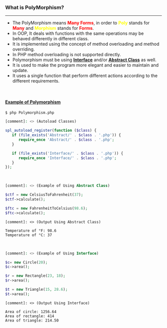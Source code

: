 ### What is PolyMorphism?

---

- The PolyMorphism means <span style="color:red">**Many Forms**</span>, in order to <span style="color:yellow">**Poly**</span> stands for <span style="color:red">**Many**</span> and <span style="color:yellow">**Morphism**</span> stands for <span style="color:red">**Forms**</span>.
- In OOP, It deals with functions with the same operations may be behaved differently in different class.
- It is implemented using the concept of method overloading and method overriding.
- In PHP method overloading is not supported directly.
- Polymorphism must be using **[Interface](Interface)** and/or **[Abstract Class](Abstract)** as well.
- It is used to make the program more elegant and easier to maintain and update.
- It uses a single function that perform different actions according to the different requirements.

<br>

#### [Example of Polymorphism](Polymorphism.php)
```bash 
$ php Polymorphism.php
```
```php 
[comment]: <> (Autoload Classes)

spl_autoload_register(function ($class) {
   if (file_exists('Abstract/' . $class . '.php')) {
      require_once 'Abstract/' . $class . '.php';
   }

   if (file_exists('Interface/' . $class . '.php')) {
      require_once 'Interface/' . $class . '.php';
   }
});
```
<br>

```php 
[comment]: <> (Example of Using Abstract Class)

$ctf = new CelsiusToFahrenheit(37);
$ctf->calculate();

$ftc = new FahrenheitToCelsius(98.6);
$ftc->calculate();
```
```text 
[comment]: <> (Output Using Abstract Class)

Temperature of °F: 98.6
Temperature of °C: 37
```
<br>

```php 
[comment]: <> (Example of Using Interface)

$c= new Circle(20);
$c->area();

$r = new Rectangle(23, 18);
$r->area();

$t = new Triangle(15, 28.6);
$t->area();
```
```text 
[comment]: <> (Output Using Interface)

Area of circle: 1256.64
Area of rectangle: 414
Area of triangle: 214.50
```
